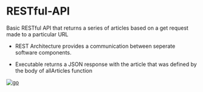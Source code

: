 # RESTful-API

Basic RESTful API that returns a series of articles based on a get request made to a particular URL

- REST Architecture provides a communication between seperate software components.

- Executable returns a JSON response with the article that was defined by the body of allArticles function

[![go](https://github.com/shikharvashistha/RESTful-API/actions/workflows/go.yml/badge.svg?branch=main)](https://github.com/shikharvashistha/RESTful-API/actions/workflows/go.yml)